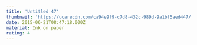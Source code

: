 ```yaml
---
title: 'Untitled 47'
thumbnail: 'https://ucarecdn.com/ca94e9f9-c7d8-432c-989d-9a1bf5aed447/'
date: 2015-06-21T08:47:18.000Z
material: Ink on paper
rating: 4
---
```

